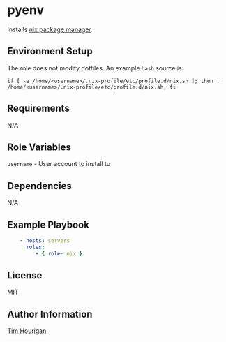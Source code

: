 # pyenv

Installs [nix package manager](https://nixos.org/download.html#nix-verify-installation).

## Environment Setup

The role does not modify dotfiles. An example `bash` source is:

```shell
if [ -e /home/<username>/.nix-profile/etc/profile.d/nix.sh ]; then . /home/<username>/.nix-profile/etc/profile.d/nix.sh; fi
```

## Requirements

N/A

## Role Variables

`username` - User account to install to

## Dependencies

N/A

## Example Playbook

```yaml
    - hosts: servers
      roles:
         - { role: nix }
```

## License

MIT

## Author Information

[Tim Hourigan](https://github.com/timhourigan)
